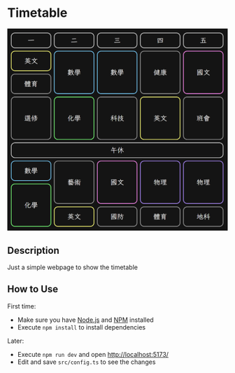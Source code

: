 # Timetable

![Screenshot](screenshot.png)

## Description

Just a simple webpage to show the timetable

## How to Use

First time:
- Make sure you have [Node.js](https://nodejs.org/) and [NPM](https://www.npmjs.com/) installed
- Execute `npm install` to install dependencies

Later:
- Execute `npm run dev` and open [http://localhost:5173/](http://127.0.0.1:5173/)
- Edit and save `src/config.ts` to see the changes